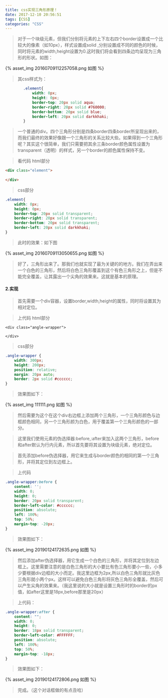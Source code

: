 ```yaml
---
title: css实现三角形原理！
date: 2017-12-10 20:56:51
tags: [CSS]
categories: "CSS"
---
```

> 对于一个块级元素，但我们分别将元素的上下左右四个border设置成一个比较大的像素（如10px），样式设置成solid ,分别设置成不同的颜色的时候，同时将元素的width,height设置为0.这时我们将会看到四条边均呈现为三角形的形状。如图：

{% asset_img 20160709112257058.png 如图 %}

> 其css样式为：

```CSS
        .element{
            width: 0px;
            height: 0px;
            border-top: 20px solid aqua;
            border-right: 20px solid #760000;
            border-bottom: 20px solid blue;
            border-left: 20px solid darkkhaki;
        }

```
> 一个普通的div。四个三角形分别是四条border四条border所呈现出来的，而我们最终的效果好像跟一个三角形的关系比较大些。如果得到一个三角形呢？其实这个很简单，我们只需要把其余三条border颜色属性设置为transparent（透明）的样式，另一个border的颜色属性保持不变。

> 看代码
> html部分
```HTML
<div class="element">
 
</div>

```
>css部分
```CSS
.element{
    width: 0px;
    height: 0px;
    border-top: 20px solid transparent;
    border-right: 20px solid transparent;
    border-bottom: 20px solid transparent;
    border-left: 20px solid darkkhaki;
}

```
> 此时的效果：如下图

{% asset_img 20160709113050655.png 如图 %}

> 好了，三角形出来了。那我们也就实现了最为关键的的地方。我们在弄出来一个白色的三角形，然后将白色三角形覆盖到这个有色三角形之上，但是不能完全覆盖，让其露出一个尖角的效果来。这就是基本的原理。


#### 2.实现
> 首先需要一个div容器，设置border,width,height的属性，同时将设置其为相对定位。

> 上代码
> html部分
```
<div class="angle-wrapper">
    
</div>

```
> css部分
```CSS
.angle-wrapper {
    width: 300px;
    height: 200px;
    position: relative;
    margin: 20px auto;
    border: 2px solid #cccccc;
}

```
> 效果图如下：

{% asset_img 111111.png 如图 %}

> 然后需要为这个在这个div右边框上添加两个三角形，一个三角形颜色与边框颜色相同，另一个三角形颜为白色，用于覆盖第一个三角形颜色的一部分。

> 这里我们使用元素的伪选择器:before,:after来加入这两个三角形，before和after默认为行内元素，所以首先要将其设置为块级元素，绝对定位。

> 首先添加before伪选择器，用它来生成与border颜色的相同的第一个三角形，并将其定位到左边框上。

>上代码
```CSS
.angle-wrapper:before {
    content: '';
    width: 0;
    height: 0;
    border: 20px solid transparent;
    border-left-color: #cccccc;
    position: absolute;
    left: 100%;
    top: 50%;
    margin-top: -20px;
}

```
> 效果图如下：

{% asset_img 20190124172635.png 如图 %}

> 然后添加after伪选择器，用它生成一个白色的三角形，并将其定位到左边框上。这里需要注意的是白色三角形的大小要比有色三角形要小一些，小多少要根据div边框的大小而定。我这里边框为2px,所以白色三角形就比灰色三角形就小两个px。这样可以避免白色三角形将灰色三角形全覆盖，然后可以产生尖角的效果来。（我这里说的大小就是设置三角形时的border的px值，如after这里是18px,before那里是20px）

> 上代码：
```CSS
.angle-wrapper:after {
    content: "";
    width: 0;
    height: 0;
    border: 18px solid transparent;
    border-left-color: #FFFFFF;
    position: absolute;
    left: 100%;
    top: 50%;
    margin-top: -18px;
}

```
> 效果图如下：

{% asset_img 20190124172806.png 如图 %}


> 完成。（这个对话框做的有点丑哈）

